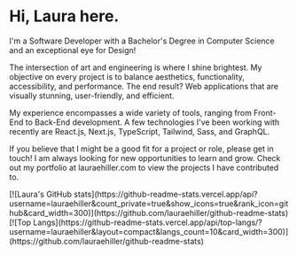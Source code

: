 # Hi, Laura here.

I'm a Software Developer with a Bachelor's Degree in Computer Science and an exceptional eye for Design!

The intersection of art and engineering is where I shine brightest. My objective on every project is to balance aesthetics, functionality, accessibility, and performance. The end result? Web applications that are visually stunning, user-friendly, and efficient.

My experience encompasses a wide variety of tools, ranging from Front-End to Back-End development. A few technologies I've been working with recently are React.js, Next.js, TypeScript, Tailwind, Sass, and GraphQL.

If you believe that I might be a good fit for a project or role, please get in touch! I am always looking for new opportunities to learn and grow. Check out my portfolio at lauraehiller.com to view the projects I have contributed to.

<div style="display:block;">
[![Laura's GitHub stats](https://github-readme-stats.vercel.app/api?username=lauraehiller&count_private=true&show_icons=true&rank_icon=github&card_width=300)](https://github.com/lauraehiller/github-readme-stats)
</div>
<div style="display:block;">
[![Top Langs](https://github-readme-stats.vercel.app/api/top-langs/?username=lauraehiller&layout=compact&langs_count=10&card_width=300)](https://github.com/lauraehiller/github-readme-stats)
</div>
